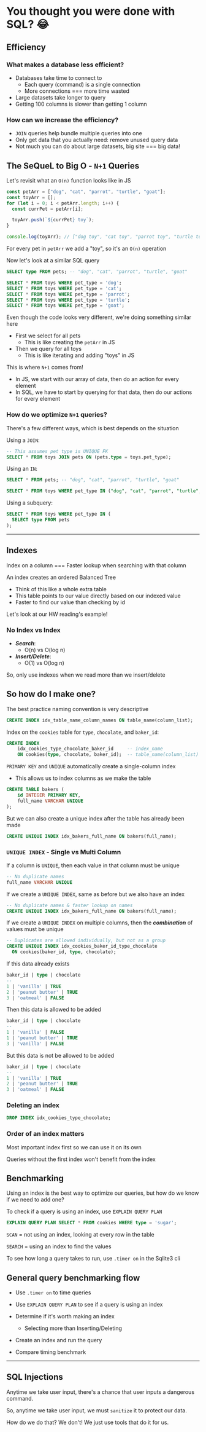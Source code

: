 # You thought you were done with SQL? 😂

## Efficiency

### What makes a database less efficient?

- Databases take time to connect to
  - Each query (command) is a single connection
  - More connections === more time wasted
- Large datasets take longer to query
- Getting 100 columns is slower than getting 1 column

### How can we increase the efficiency?

- `JOIN` queries help bundle multiple queries into one
- Only get data that you actually need: remove unused query data
- Not much you can do about large datasets, big site === big data!

## The SeQueL to Big O - `N+1` Queries

Let's revisit what an `O(n)` function looks like in JS

```js
const petArr = ["dog", "cat", "parrot", "turtle", "goat"];
const toyArr = [];
for (let i = 0; i < petArr.length; i++) {
  const currPet = petArr[i];

  toyArr.push(`${currPet} toy`);
}

console.log(toyArr); // ["dog toy", "cat toy", "parrot toy", "turtle toy", "goat toy"]
```

For every pet in `petArr` we add a "toy", so it's an `O(n)` operation

Now let's look at a similar SQL query

```sql
SELECT type FROM pets; -- "dog", "cat", "parrot", "turtle", "goat"

SELECT * FROM toys WHERE pet_type = 'dog';
SELECT * FROM toys WHERE pet_type = 'cat';
SELECT * FROM toys WHERE pet_type = 'parrot';
SELECT * FROM toys WHERE pet_type = 'turtle';
SELECT * FROM toys WHERE pet_type = 'goat';
```

Even though the code looks very different, we're doing something similar here

- First we select for all pets
  - This is like creating the `petArr` in JS
- Then we query for all toys
  - This is like iterating and adding "toys" in JS

This is where `N+1` comes from!

- In JS, we start with our array of data, then do an action for every element
- In SQL, we have to start by querying for that data, then do our actions for every element

### How do we optimize `N+1` queries?

There's a few different ways, which is best depends on the situation

Using a `JOIN`:

```sql
-- This assumes pet type is UNIQUE FK
SELECT * FROM toys JOIN pets ON (pets.type = toys.pet_type);
```

Using an `IN`:

```sql
SELECT * FROM pets; -- "dog", "cat", "parrot", "turtle", "goat"

SELECT * FROM toys WHERE pet_type IN ("dog", "cat", "parrot", "turtle", "goat")
```

Using a subquery:

```sql
SELECT * FROM toys WHERE pet_type IN (
  SELECT type FROM pets
);
```

---

## Indexes

Index on a column === Faster lookup when searching with that column

An index creates an ordered Balanced Tree

- Think of this like a whole extra table
- This table points to our value directly based on our indexed value
- Faster to find our value than checking by id

Let's look at our HW reading's example!

### No Index vs Index

- **_Search_**:
  - O(n) vs O(log n)
- **_Insert/Delete_**:
  - O(1) vs O(log n)

So, only use indexes when we read more than we insert/delete

## So how do I make one?

The best practice naming convention is very descriptive

```sql
CREATE INDEX idx_table_name_column_names ON table_name(column_list);
```

Index on the `cookies` table for `type`, `chocolate`, and `baker_id`:

```sql
CREATE INDEX
    idx_cookies_type_chocolate_baker_id     -- index_name
    ON cookies(type, chocolate, baker_id);  -- table_name(column_list)
```

`PRIMARY KEY` and `UNIQUE` automatically create a single-column index

- This allows us to index columns as we make the table

```sql
CREATE TABLE bakers (
    id INTEGER PRIMARY KEY,
    full_name VARCHAR UNIQUE
);
```

But we can also create a unique index after the table has already been made

```sql
CREATE UNIQUE INDEX idx_bakers_full_name ON bakers(full_name);
```

### `UNIQUE INDEX` - Single vs Multi Column

If a column is `UNIQUE`, then each value in that column must be unique

```sql
-- No duplicate names
full_name VARCHAR UNIQUE
```

If we create a `UNIQUE INDEX`, same as before but we also have an index

```sql
-- No duplicate names & faster lookup on names
CREATE UNIQUE INDEX idx_bakers_full_name ON bakers(full_name);
```

If we create a `UNIQUE INDEX` on multiple columns, then the **_combination_** of values must be unique

```sql
-- Duplicates are allowed individually, but not as a group
CREATE UNIQUE INDEX idx_cookies_baker_id_type_chocolate
  ON cookies(baker_id, type, chocolate);
```

If this data already exists

```sql
baker_id | type | chocolate
--
1 | 'vanilla' | TRUE
2 | 'peanut butter' | TRUE
3 | 'oatmeal' | FALSE
```

Then this data is allowed to be added

```sql
baker_id | type | chocolate
--
1 | 'vanilla' | FALSE
1 | 'peanut butter' | TRUE
3 | 'vanilla' | FALSE
```

But this data is not be allowed to be added

```sql
baker_id | type | chocolate
--
1 | 'vanilla' | TRUE
2 | 'peanut butter' | TRUE
3 | 'oatmeal' | FALSE
```

### Deleting an index

```sql
DROP INDEX idx_cookies_type_chocolate;
```

### Order of an index matters

Most important index first so we can use it on its own

Queries without the first index won't benefit from the index

## Benchmarking

Using an index is the best way to optimize our queries, but how do we know if we need to add one?

To check if a query is using an index, use `EXPLAIN QUERY PLAN`

```sql
EXPLAIN QUERY PLAN SELECT * FROM cookies WHERE type = 'sugar';
```

`SCAN` = not using an index, looking at every row in the table

`SEARCH` = using an index to find the values

To see how long a query takes to run, use `.timer on` in the Sqlite3 cli

## General query benchmarking flow

- Use `.timer on` to time queries

- Use `EXPLAIN QUERY PLAN` to see if a query is using an index

- Determine if it's worth making an index

  - Selecting more than Inserting/Deleting

- Create an index and run the query

- Compare timing benchmark

---

## SQL Injections

Anytime we take user input, there's a chance that user inputs a dangerous command.

So, anytime we take user input, we must `sanitize` it to protect our data.

How do we do that? We don't! We just use tools that do it for us.
